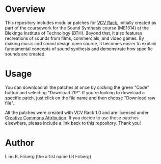 # Overview

This repository includes modular patches for [VCV Rack](https://vcvrack.com), initially created as part of the coursework for the Sound Synthesis course (ME1614) at the Blekinge Institute of Technology (BTH). Beyond that, it also features recreations of sounds from films, commercials, and  video games. By making music and sound design open source, it becomes easier to explain fundamental concepts of sound synthesis and demonstrate how specific sounds are created.

# Usage

You can download all the patches at once by clicking the green "Code" button and selecting "Download ZIP". If you're looking to download a specific patch, just click on the file name and then choose "Download raw file".

All the patches were created with VCV Rack 1.0 and are licensed under [Creative Commons Attribution](https://creativecommons.org/licenses/by/4.0). If you decide to use these patches elsewhere, please include a link back to this repository. Thank you!

# Author

Linn R. Friberg (the artist name LR Friberg)
